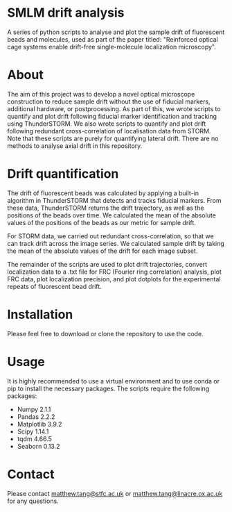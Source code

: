 # SMLM drift analysis
A series of python scripts to analyse and plot the sample drift of fluorescent beads and molecules, used as part 
of the paper titled: "Reinforced optical cage systems enable drift-free single-molecule localization 
microscopy".
 
# About
The aim of this project was to develop a novel optical microscope construction to reduce sample drift without 
the use of fiducial markers, additional hardware, or postprocessing. As part of this, we wrote scripts to 
quantify and plot drift following fiducial marker identification and tracking using ThunderSTORM. We also wrote 
scripts to quantify and plot drift following redundant cross-correlation of localisation data from STORM. Note 
that these scripts are purely for quantifying lateral drift. There are no methods to analyse axial drift in this 
repository.

# Drift quantification
The drift of fluorescent beads was calculated by applying a built-in algorithm in ThunderSTORM that detects and 
tracks fiducial markers. From these data, ThunderSTORM returns the drift trajectory, as well as the positions of 
the beads over time. We calculated the mean of the absolute values of the positions of the beads as our metric 
for sample drift.

For STORM data, we carried out redundant cross-correlation, so that we can track drift across the image series. 
We calculated sample drift by taking the mean of the absolute values of the drift for each image subset.

The remainder of the scripts are used to plot drift trajectories, convert localization data to a .txt file for 
FRC (Fourier ring correlation) analysis, plot FRC data, plot localization precision, and plot dotplots for the 
experimental repeats of fluorescent bead drift.

# Installation
Please feel free to download or clone the repository to use the code.

# Usage
It is highly recommended to use a virtual environment and to use conda or pip to install the necessary packages. 
The scripts require the following packages:
- Numpy 2.1.1
- Pandas 2.2.2
- Matplotlib 3.9.2
- Scipy 1.14.1
- tqdm 4.66.5
- Seaborn 0.13.2

# Contact
Please contact matthew.tang@stfc.ac.uk or matthew.tang@linacre.ox.ac.uk for any questions.
